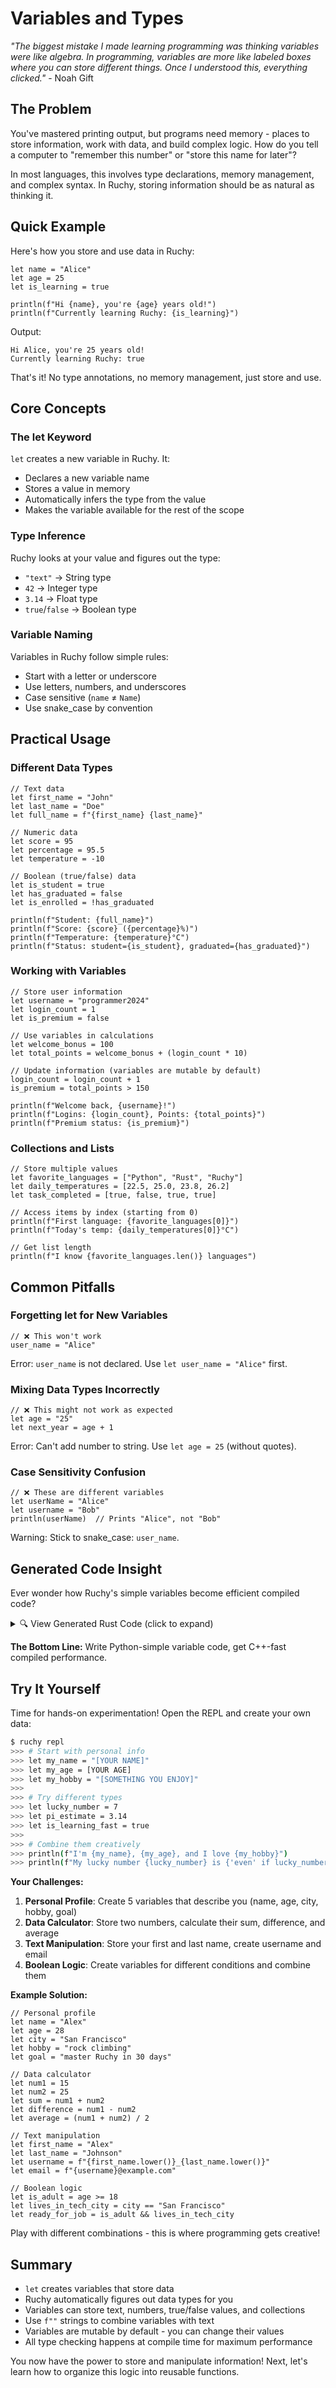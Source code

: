 # Variables and Types

*"The biggest mistake I made learning programming was thinking variables were like algebra. In programming, variables are more like labeled boxes where you can store different things. Once I understood this, everything clicked."* - Noah Gift

## The Problem

You've mastered printing output, but programs need memory - places to store information, work with data, and build complex logic. How do you tell a computer to "remember this number" or "store this name for later"?

In most languages, this involves type declarations, memory management, and complex syntax. In Ruchy, storing information should be as natural as thinking it.

## Quick Example

Here's how you store and use data in Ruchy:

```ruchy
let name = "Alice"
let age = 25
let is_learning = true

println(f"Hi {name}, you're {age} years old!")
println(f"Currently learning Ruchy: {is_learning}")
```

Output:
```
Hi Alice, you're 25 years old!
Currently learning Ruchy: true
```

That's it! No type annotations, no memory management, just store and use.

## Core Concepts

### The let Keyword

`let` creates a new variable in Ruchy. It:
- Declares a new variable name
- Stores a value in memory
- Automatically infers the type from the value
- Makes the variable available for the rest of the scope

### Type Inference

Ruchy looks at your value and figures out the type:
- `"text"` → String type
- `42` → Integer type  
- `3.14` → Float type
- `true`/`false` → Boolean type

### Variable Naming

Variables in Ruchy follow simple rules:
- Start with a letter or underscore
- Use letters, numbers, and underscores
- Case sensitive (`name` ≠ `Name`)
- Use snake_case by convention

## Practical Usage

### Different Data Types

```ruchy
// Text data
let first_name = "John"
let last_name = "Doe"
let full_name = f"{first_name} {last_name}"

// Numeric data
let score = 95
let percentage = 95.5
let temperature = -10

// Boolean (true/false) data
let is_student = true
let has_graduated = false
let is_enrolled = !has_graduated

println(f"Student: {full_name}")
println(f"Score: {score} ({percentage}%)")
println(f"Temperature: {temperature}°C")
println(f"Status: student={is_student}, graduated={has_graduated}")
```

### Working with Variables

```ruchy
// Store user information
let username = "programmer2024"
let login_count = 1
let is_premium = false

// Use variables in calculations
let welcome_bonus = 100
let total_points = welcome_bonus + (login_count * 10)

// Update information (variables are mutable by default)
login_count = login_count + 1
is_premium = total_points > 150

println(f"Welcome back, {username}!")
println(f"Logins: {login_count}, Points: {total_points}")
println(f"Premium status: {is_premium}")
```

### Collections and Lists

```ruchy
// Store multiple values
let favorite_languages = ["Python", "Rust", "Ruchy"]
let daily_temperatures = [22.5, 25.0, 23.8, 26.2]
let task_completed = [true, false, true, true]

// Access items by index (starting from 0)
println(f"First language: {favorite_languages[0]}")
println(f"Today's temp: {daily_temperatures[0]}°C")

// Get list length
println(f"I know {favorite_languages.len()} languages")
```

## Common Pitfalls

### Forgetting let for New Variables
```ruchy
// ❌ This won't work
user_name = "Alice"
```
Error: `user_name` is not declared. Use `let user_name = "Alice"` first.

### Mixing Data Types Incorrectly
```ruchy
// ❌ This might not work as expected
let age = "25"
let next_year = age + 1
```
Error: Can't add number to string. Use `let age = 25` (without quotes).

### Case Sensitivity Confusion
```ruchy
// ❌ These are different variables
let userName = "Alice"
let username = "Bob"
println(userName)  // Prints "Alice", not "Bob"
```
Warning: Stick to snake_case: `user_name`.

## Generated Code Insight

Ever wonder how Ruchy's simple variables become efficient compiled code?

<details>
<summary>🔍 View Generated Rust Code (click to expand)</summary>

Your Ruchy code:
```ruchy
let name = "Alice"
let age = 25
println(f"Hi {name}, age {age}")
```

Becomes this optimized Rust:
```rust
fn main() {
    let name: &str = "Alice";
    let age: i32 = 25;
    println!("Hi {}, age {}", name, age);
}
```

**What's happening:**
- Ruchy's type inference becomes explicit Rust types
- String interpolation becomes format string macros
- All types are resolved at compile time for maximum performance
- Zero runtime overhead for type checking

**Why this matters:**
- You get static typing benefits without writing types
- Compiler catches type errors before your code runs
- Performance is identical to hand-written Rust
- Your simple code becomes memory-safe systems code

</details>

**The Bottom Line:** Write Python-simple variable code, get C++-fast compiled performance.

## Try It Yourself

Time for hands-on experimentation! Open the REPL and create your own data:

```bash
$ ruchy repl
>>> # Start with personal info
>>> let my_name = "[YOUR NAME]"
>>> let my_age = [YOUR AGE]
>>> let my_hobby = "[SOMETHING YOU ENJOY]"
>>> 
>>> # Try different types
>>> let lucky_number = 7
>>> let pi_estimate = 3.14
>>> let is_learning_fast = true
>>> 
>>> # Combine them creatively
>>> println(f"I'm {my_name}, {my_age}, and I love {my_hobby}")
>>> println(f"My lucky number {lucky_number} is {'even' if lucky_number % 2 == 0 else 'odd'}")
```

**Your Challenges:**
1. **Personal Profile**: Create 5 variables that describe you (name, age, city, hobby, goal)
2. **Data Calculator**: Store two numbers, calculate their sum, difference, and average
3. **Text Manipulation**: Store your first and last name, create username and email
4. **Boolean Logic**: Create variables for different conditions and combine them

**Example Solution:**
```ruchy
// Personal profile
let name = "Alex"
let age = 28
let city = "San Francisco"
let hobby = "rock climbing"
let goal = "master Ruchy in 30 days"

// Data calculator  
let num1 = 15
let num2 = 25
let sum = num1 + num2
let difference = num1 - num2
let average = (num1 + num2) / 2

// Text manipulation
let first_name = "Alex"
let last_name = "Johnson"
let username = f"{first_name.lower()}_{last_name.lower()}"
let email = f"{username}@example.com"

// Boolean logic
let is_adult = age >= 18
let lives_in_tech_city = city == "San Francisco"
let ready_for_job = is_adult && lives_in_tech_city
```

Play with different combinations - this is where programming gets creative!

## Summary

- `let` creates variables that store data
- Ruchy automatically figures out data types for you
- Variables can store text, numbers, true/false values, and collections
- Use `f""` strings to combine variables with text
- Variables are mutable by default - you can change their values
- All type checking happens at compile time for maximum performance

You now have the power to store and manipulate information! Next, let's learn how to organize this logic into reusable functions.